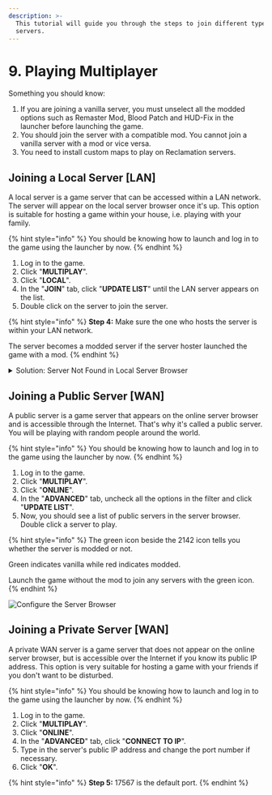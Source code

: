 ```yaml
---
description: >-
  This tutorial will guide you through the steps to join different types of
  servers.
---
```


# 9. Playing Multiplayer

Something you should know:

1. If you are joining a vanilla server, you must unselect all the modded options such as Remaster Mod, Blood Patch and HUD-Fix in the launcher before launching the game.
2. You should join the server with a compatible mod. You cannot join a vanilla server with a mod or vice versa.
3. You need to install custom maps to play on Reclamation servers.

## Joining a Local Server \[LAN]

A local server is a game server that can be accessed within a LAN network. The server will appear on the local server browser once it's up. This option is suitable for hosting a game within your house, i.e. playing with your family.

{% hint style="info" %}
​You should be knowing how to launch and log in to the game using the launcher by now.
{% endhint %}

1. Log in to the game.
2. Click "**MULTIPLAY**".
3. Click "**LOCAL**".
4. In the "**JOIN**" tab, click "**UPDATE LIST**" until the LAN server appears on the list.
5. ​Double click on the server to join the server.

{% hint style="info" %}
**Step 4:** ​Make sure the one who hosts the server is within your LAN network.

The server becomes a modded server if the server hoster launched the game with a mod.
{% endhint %}

<details>

<summary>Solution: Server Not Found in Local Server Browser</summary>

If the above does not work for you, for example, you cannot find the server on the local server browser even after the server is up, then follow these steps:

Click "**ONLINE**". In the "**ADVANCED**" tab, click "**CONNECT TO IP**". Type in the server's local IP address. Click "**OK**".

A local IP address is usually in the pattern of 192.168.x.x. The server hoster will know his or her local IP address on the loading screen once the server is launched.

But have you ever wondered why? Like why your LAN server just doesn't show up in the local server browser, or why you just can't see your friend's server!

Most probably, it's because your PC is having multiple network adapters, especially when you have applications like Hamachi, VirtualBox or VMWare installed.

The simplest solution is to disable all other network adapters except the one for your current network.&#x20;

1. To do so, go to "**Network and Sharing Center**" in your control panel.&#x20;
2. Choose "**Change adapter**" settings.&#x20;
3. Right-click on the adapter that you want to disable and click "**Disable**".&#x20;
4. Check this on your server computer first, followed by the computers connecting to the server.

Reference: [https://superuser.com/questions/610733/networking-games-cant-see-join-anyone-elses-lan-servers-unless-i-host](https://superuser.com/questions/610733/networking-games-cant-see-join-anyone-elses-lan-servers-unless-i-host)

</details>

## Joining a Public Server \[WAN]

​A public server is a game server that appears on the online server browser and is accessible through the Internet. That's why it's called a public server. You will be playing with random people around the world.

{% hint style="info" %}
​You should be knowing how to launch and log in to the game using the launcher by now.
{% endhint %}

1. Log in to the game.
2. Click "**MULTIPLAY**".
3. Click "**ONLINE**".
4. In the "**ADVANCED**" tab, uncheck all the options in the filter and click "**UPDATE LIST**".
5. Now, you should see a list of public servers in the server browser. Double click a server to play.

{% hint style="info" %}
​The green icon beside the 2142 icon tells you whether the server is modded or not.

Green indicates vanilla while red indicates modded.&#x20;

Launch the game without the mod to join any servers with the green icon.
{% endhint %}

![Configure the Server Browser](../.gitbook/assets/pic7\_orig.png)

## Joining a Private Server \[WAN]

A private WAN server is a game server that does not appear on the online server browser, but is accessible over the Internet if you know its public IP address. This option is very suitable for hosting a game with your friends if you don't want to be disturbed.

{% hint style="info" %}
​You should be knowing how to launch and log in to the game using the launcher by now.
{% endhint %}

1. Log in to the game.
2. Click "**MULTIPLAY**".
3. Click "**ONLINE**".
4. In the "**ADVANCED**" tab, click "**CONNECT TO IP**".
5. Type in the server's public IP address and change the port number if necessary.
6. Click "**OK**".

{% hint style="info" %}
**Step 5:** 17567 is the default port.
{% endhint %}
